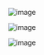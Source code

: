 ![image](https://github.com/user-attachments/assets/0c647854-a76e-4778-a488-3342addef47f)

![image](https://github.com/user-attachments/assets/7b6d17e4-03dd-43a8-8316-e6b4b2d2d593)

![image](https://github.com/user-attachments/assets/fe57408a-c388-49cd-9bd9-8ed5e5a42797)
